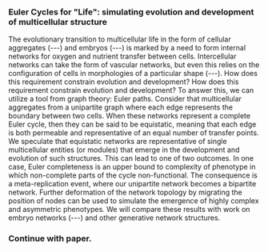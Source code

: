 ### Euler Cycles for "Life": simulating evolution and development of multicellular structure

The evolutionary transition to multicellular life in the form of cellular aggregates (---) and embryos (---) is marked by a need to form internal networks for oxygen and nutrient transfer between cells. Intercellular networks can take the form of vascular networks, but even this relies on the configuration of cells in morphologies of a particular shape (---). How does this requirement constrain evolution and development? How does this requirement constrain evolution and development? To answer this, we can utilize a tool from graph theory: Euler paths. Consider that multicellular aggregates from a unipartite graph where each edge represents the boundary between two cells. When these networks represent a complete Euler cycle, then they can be said to be equistatic, meaning that each edge is both permeable and representative of an equal number of transfer points. We speculate that equistatic networks are representative of single multicellular entities (or modules) that emerge in the development and evolution of such structures. This can lead to one of two outcomes. In one case, Euler completeness is an upper bound to complexity of phenotype in which non-complete parts of the cycle non-functional. The consequence is a meta-replication event, where our unipartite network becomes a bipartite network. Further deformation of the network topology by migrating the position of nodes can be used to simulate the emergence of highly complex and asymmetric phenotypes. We will compare these results with work on embryo networks (---) and other generative network structures.

### Continue with paper.
